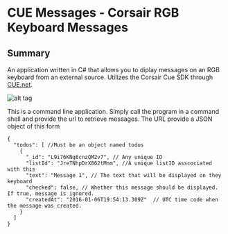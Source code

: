 # CUE Messages - Corsair RGB Keyboard Messages
## Summary
An application written in C# that allows you to diplay messages on an RGB keyboard from an external source.  Utilizes the Corsair Cue SDK through [CUE.net](https://github.com/DarthAffe/CUE.NET).

![alt tag](https://raw.github.com/JeremyBYU/CueMessages/master/pics/cuemessage.gif)

This is a command line application.  Simply call the program in a command shell and provide the url to retrieve messages. The URL provide a JSON object of this form
```
{
  "todos": [ //Must be an object named todos
    {
      "_id": "L9i76KNg6cnzQM2v7", // Any unique ID
      "listId": "JreTNhpDrX862tMnm", //A unique listID asscociated with this
      "text": "Message 1", // The text that will be displayed on they keyboard
      "checked": false, // Whether this message should be displayed.  If true, message is ignored.
      "createdAt": "2016-01-06T19:54:13.309Z"  // UTC time code when the message was created.
    }
  ]
}
```
